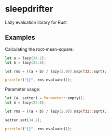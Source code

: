 # sleepdrifter
Lazy evaluation library for Rust


## Examples

Calculating the root-mean-square:

```rust
let a = lazy(34.2);
let b = lazy(25.6);

let rms = ((a + b) / lazy(2.0)).map(f32::sqrt);

println!("{}", rms.evaluate());
```

Parameter usage:

```rust
let (a, setter) = Parameter::empty();
let b = lazy(25.6);

let rms = ((a + b) / lazy(2.0)).map(f32::sqrt);

setter.set(34.2);

println!("{}", rms.evaluate());
```
